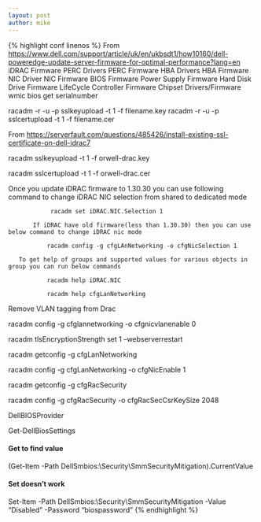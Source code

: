 ```yaml
---
layout: post
author: mike
---
```


{% highlight conf linenos %}
From <https://www.dell.com/support/article/uk/en/ukbsdt1/how10160/dell-poweredge-update-server-firmware-for-optimal-performance?lang=en>
iDRAC Firmware
PERC Drivers
PERC Firmware
HBA Drivers
HBA Firmware
NIC Driver
NIC Firmware
BIOS Firmware
Power Supply Firmware
Hard Disk Drive Firmware
LifeCycle Controller Firmware
Chipset Drivers/Firmware
wmic bios get serialnumber

racadm -r <ip of idrac> -u <username> -p <password> sslkeyupload -t 1 -f filename.key
racadm -r <ip of idrac> -u <username> -p <password> sslcertupload -t 1 -f filename.cer

From <https://serverfault.com/questions/485426/install-existing-ssl-certificate-on-dell-idrac7>

racadm sslkeyupload -t 1 -f orwell-drac.key

racadm sslcertupload -t 1 -f orwell-drac.cer

Once you update iDRAC firmware to 1.30.30 you can use following command to change iDRAC NIC selection from shared to dedicated mode

                racadm set iDRAC.NIC.Selection 1

           If iDRAC have old firmware(less than 1.30.30) then you can use below command to change iDRAC nic mode

               racadm config -g cfgLAnNetworking -o cfgNicSelection 1

       To get help of groups and supported values for various objects in group you can run below commands

               racadm help iDRAC.NIC

               racadm help cfgLanNetworking

Remove VLAN tagging from Drac

racadm config -g cfglannetworking -o cfgnicvlanenable 0

racadm tlsEncryptionStrength set 1 –webserverrestart

racadm getconfig -g cfgLanNetworking

racadm config -g cfgLanNetworking -o cfgNicEnable 1

racadm getconfig -g cfgRacSecurity

racadm config -g cfgRacSecurity -o cfgRacSecCsrKeySize 2048

DellBIOSProvider

Get-DellBiosSettings

#### Get to find value

(Get-Item -Path DellSmbios:\Security\SmmSecurityMitigation).CurrentValue

#### Set doesn’t work

Set-Item -Path DellSmbios:\Security\SmmSecurityMitigation -Value “Disabled” -Password “biospassword”
{% endhighlight %}
